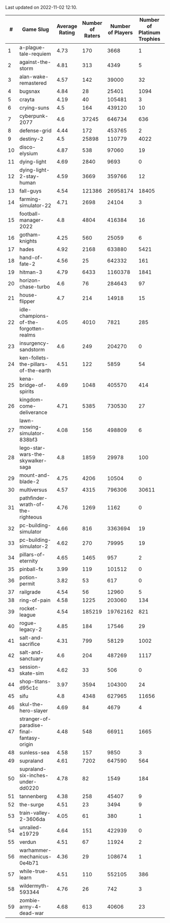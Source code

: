 Last updated on 2022-11-02 12:10.


|#|Game Slug|Average Rating|Number of Raters|Number of Players|Number of Platinum Trophies|Max Rarity (%)|
|---|---|---|---|---|---|---|
|1|a-plague-tale-requiem|4.73|170|3668|1|92|
|2|against-the-storm|4.81|313|4349|5|6|
|3|alan-wake-remastered|4.57|142|39000|32|6|
|4|bugsnax|4.84|28|25401|1094|97|
|5|crayta|4.19|40|105481|3|23|
|6|crying-suns|4.5|164|439120|10|65|
|7|cyberpunk-2077|4.6|37245|646734|636|61|
|8|defense-grid|4.44|172|453765|2|80|
|9|destiny-2|4.5|25898|110779|4022|96|
|10|disco-elysium|4.87|538|97060|19|28|
|11|dying-light|4.69|2840|9693|0|96|
|12|dying-light-2-stay-human|4.59|3669|359766|12|0.5|
|13|fall-guys|4.54|121386|26958174|18405|3|
|14|farming-simulator-22|4.71|2698|24104|3|81|
|15|football-manager-2022|4.8|4804|416384|16|48|
|16|gotham-knights|4.25|560|25059|6|34|
|17|hades|4.92|2168|633880|5421|89|
|18|hand-of-fate-2|4.56|25|642332|161|72|
|19|hitman-3|4.79|6433|1160378|1841|48|
|20|horizon-chase-turbo|4.6|76|284643|97|83|
|21|house-flipper|4.7|214|14918|15|93|
|22|idle-champions-of-the-forgotten-realms|4.05|4010|7821|285|28|
|23|insurgency-sandstorm|4.6|249|204270|0|7|
|24|ken-follets-the-pillars-of-the-earth|4.51|122|5859|54|53|
|25|kena-bridge-of-spirits|4.69|1048|405570|414|94|
|26|kingdom-come-deliverance|4.71|5385|730530|27|30|
|27|lawn-mowing-simulator-838bf3|4.08|156|498809|6|89|
|28|lego-star-wars-the-skywalker-saga|4.8|1859|29978|100|98|
|29|mount-and-blade-2|4.75|4206|10504|0|24|
|30|multiversus|4.57|4315|796306|30611|79|
|31|pathfinder-wrath-of-the-righteous|4.76|1269|1162|0|0.1|
|32|pc-building-simulator|4.66|816|3363694|19|48|
|33|pc-building-simulator-2|4.62|270|79995|19|75|
|34|pillars-of-eternity|4.65|1465|957|2|79|
|35|pinball-fx|3.99|119|101512|0|85|
|36|potion-permit|3.82|53|617|0|98|
|37|railgrade|4.54|56|12960|5|98|
|38|ring-of-pain|4.58|1225|203060|134|97|
|39|rocket-league|4.54|185219|19762162|821|75|
|40|rogue-legacy-2|4.85|184|17546|29|0.1|
|41|salt-and-sacrifice|4.31|799|58129|1002|91|
|42|salt-and-sanctuary|4.6|204|487269|1117|83|
|43|session-skate-sim|4.62|33|506|0|19|
|44|shop-titans-d95c1c|3.97|3594|104300|24|98|
|45|sifu|4.8|4348|627965|11656|96|
|46|skul-the-hero-slayer|4.69|84|4679|4|96|
|47|stranger-of-paradise-final-fantasy-origin|4.48|548|66911|1665|98|
|48|sunless-sea|4.58|157|9850|3|37|
|49|supraland|4.61|7202|647590|564|99|
|50|supraland-six-inches-under-dd0220|4.78|82|1549|184|99|
|51|tannenberg|4.38|258|45407|9|83|
|52|the-surge|4.51|23|3494|9|94|
|53|train-valley-2-3606da|4.05|61|380|1|88|
|54|unrailed-e19729|4.64|151|422939|0|0.7|
|55|verdun|4.51|67|11924|2|70|
|56|warhammer-mechanicus-0e4b71|4.36|29|108674|1|21|
|57|while-true-learn|4.51|110|552105|386|93|
|58|wildermyth-593344|4.76|26|742|3|90|
|59|zombie-army-4-dead-war|4.68|613|40606|23|66|

